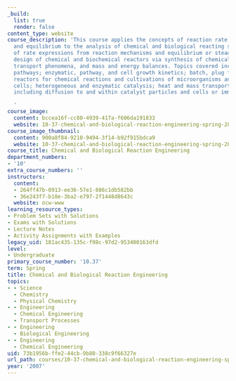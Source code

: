 ```yaml
---
_build:
  list: true
  render: false
content_type: website
course_description: 'This course applies the concepts of reaction rate, stoichiometry
  and equilibrium to the analysis of chemical and biological reacting systems, derivation
  of rate expressions from reaction mechanisms and equilibrium or steady state assumptions,
  design of chemical and biochemical reactors via synthesis of chemical kinetics,
  transport phenomena, and mass and energy balances. Topics covered include: chemical/biochemical
  pathways; enzymatic, pathway, and cell growth kinetics; batch, plug flow and well-stirred
  reactors for chemical reactions and cultivations of microorganisms and mammalian
  cells; heterogeneous and enzymatic catalysis; heat and mass transport in reactors,
  including diffusion to and within catalyst particles and cells or immobilized enzymes.

  '
course_image:
  content: bccea16f-cc80-4939-417a-f606da191833
  website: 10-37-chemical-and-biological-reaction-engineering-spring-2007
course_image_thumbnail:
  content: 900a8f84-9210-9494-3f14-b92f915bdca9
  website: 10-37-chemical-and-biological-reaction-engineering-spring-2007
course_title: Chemical and Biological Reaction Engineering
department_numbers:
- '10'
extra_course_numbers: ''
instructors:
  content:
  - 264ff47b-0913-ee36-57e1-886c1db582bb
  - 36e243f7-b18e-3ba2-e797-2f1448d8643c
  website: ocw-www
learning_resource_types:
- Problem Sets with Solutions
- Exams with Solutions
- Lecture Notes
- Activity Assignments with Examples
legacy_uid: 181ac435-135c-f98c-97d2-953400163dfd
level:
- Undergraduate
primary_course_number: '10.37'
term: Spring
title: Chemical and Biological Reaction Engineering
topics:
- - Science
  - Chemistry
  - Physical Chemistry
- - Engineering
  - Chemical Engineering
  - Transport Processes
- - Engineering
  - Biological Engineering
- - Engineering
  - Chemical Engineering
uid: 73b1956b-ffe2-44cb-9b80-338c9f66327e
url_path: courses/10-37-chemical-and-biological-reaction-engineering-spring-2007
year: '2007'
---
```

